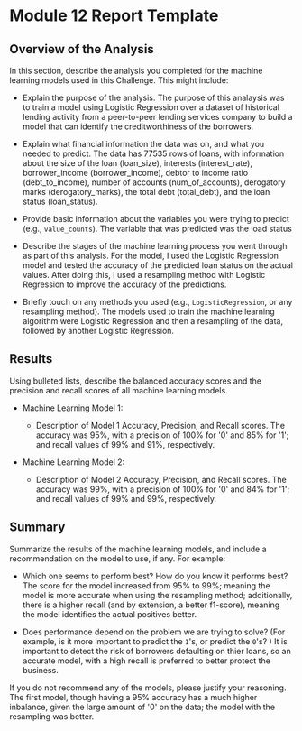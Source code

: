 # Module 12 Report Template

## Overview of the Analysis

In this section, describe the analysis you completed for the machine learning models used in this Challenge. This might include:

* Explain the purpose of the analysis.
The purpose of this analaysis was to train a model using Logistic Regression over a dataset of historical lending activity from a peer-to-peer lending services company to build a model that can identify the creditworthiness of the borrowers.

* Explain what financial information the data was on, and what you needed to predict.
The data has 77535 rows of loans, with information about the size of the loan (loan_size), interests (interest_rate), borrower_income (borrower_income), debtor to income ratio (debt_to_income), number of accounts (num_of_accounts), derogatory marks (derogatory_marks), the total debt	(total_debt), and the loan status	(loan_status).


* Provide basic information about the variables you were trying to predict (e.g., `value_counts`).
The variable that was predicted was the load status

* Describe the stages of the machine learning process you went through as part of this analysis.
For the model, I used the Logistic Regression model and tested the accuracy of the predicted loan status on the actual values. After doing this, I used a resampling method with Logistic Regression to improve the accuracy of the predictions.

* Briefly touch on any methods you used (e.g., `LogisticRegression`, or any resampling method).
The models used to train the machine learning algorithm were Logistic Regression and then a resampling of the data, followed by another Logistic Regression.


## Results

Using bulleted lists, describe the balanced accuracy scores and the precision and recall scores of all machine learning models.

* Machine Learning Model 1:
  * Description of Model 1 Accuracy, Precision, and Recall scores.
The accuracy was 95%, with a precision of 100% for '0' and 85% for '1'; and recall values of 99% and 91%, respectively. 

* Machine Learning Model 2:
  * Description of Model 2 Accuracy, Precision, and Recall scores.
The accuracy was 99%, with a precision of 100% for '0' and 84% for '1'; and recall values of 99% and 99%, respectively. 

## Summary

Summarize the results of the machine learning models, and include a recommendation on the model to use, if any. For example:
* Which one seems to perform best? How do you know it performs best?
The score for the model increased from 95% to 99%; meaning the model is more accurate when using the resampling method; additionally, there is a higher recall (and by extension, a better f1-score), meaning the model identifies the actual positives better.

* Does performance depend on the problem we are trying to solve? (For example, is it more important to predict the `1`'s, or predict the `0`'s? )
It is important to detect the risk of borrowers defaulting on thier loans, so an accurate model, with a high recall is preferred to better protect the business. 

If you do not recommend any of the models, please justify your reasoning.
The first model, though having a 95% accuracy has a much higher inbalance, given the large amount of '0' on the data; the model with the resampling was better. 
